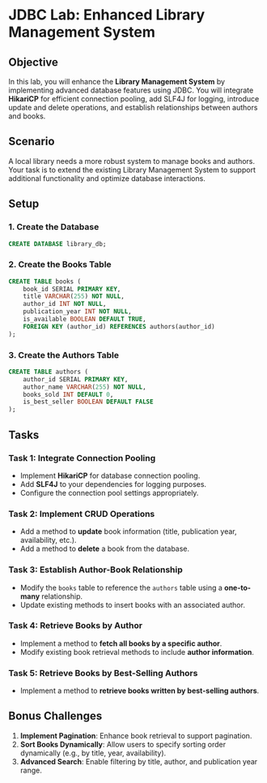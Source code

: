 # JDBC Lab: Enhanced Library Management System

## Objective
In this lab, you will enhance the **Library Management System** by implementing advanced database features using JDBC. You will integrate **HikariCP** for efficient connection pooling, add SLF4J for logging, introduce update and delete operations, and establish relationships between authors and books.

## Scenario
A local library needs a more robust system to manage books and authors. Your task is to extend the existing Library Management System to support additional functionality and optimize database interactions.

## Setup
### 1. Create the Database
```sql
CREATE DATABASE library_db;
```

### 2. Create the Books Table
```sql
CREATE TABLE books (
    book_id SERIAL PRIMARY KEY,
    title VARCHAR(255) NOT NULL,
    author_id INT NOT NULL,
    publication_year INT NOT NULL,
    is_available BOOLEAN DEFAULT TRUE,
    FOREIGN KEY (author_id) REFERENCES authors(author_id)
);
```

### 3. Create the Authors Table
```sql
CREATE TABLE authors (
    author_id SERIAL PRIMARY KEY,
    author_name VARCHAR(255) NOT NULL,
    books_sold INT DEFAULT 0,
    is_best_seller BOOLEAN DEFAULT FALSE
);
```

## Tasks
### Task 1: Integrate Connection Pooling
- Implement **HikariCP** for database connection pooling.
- Add **SLF4J** to your dependencies for logging purposes.
- Configure the connection pool settings appropriately.

### Task 2: Implement CRUD Operations
- Add a method to **update** book information (title, publication year, availability, etc.).
- Add a method to **delete** a book from the database.

### Task 3: Establish Author-Book Relationship
- Modify the `books` table to reference the `authors` table using a **one-to-many** relationship.
- Update existing methods to insert books with an associated author.

### Task 4: Retrieve Books by Author
- Implement a method to **fetch all books by a specific author**.
- Modify existing book retrieval methods to include **author information**.

### Task 5: Retrieve Books by Best-Selling Authors
- Implement a method to **retrieve books written by best-selling authors**.

## Bonus Challenges
1. **Implement Pagination**: Enhance book retrieval to support pagination.
2. **Sort Books Dynamically**: Allow users to specify sorting order dynamically (e.g., by title, year, availability).
3. **Advanced Search**: Enable filtering by title, author, and publication year range.

